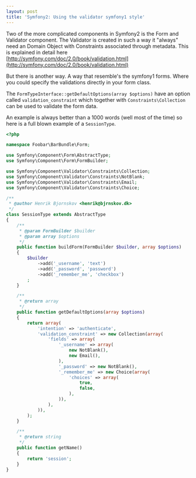 ```yaml
---
layout: post
title: 'Symfony2: Using the validator symfony1 style'
---
```


Two of the more complicated components in Symfony2 is the Form and Validator component. The Validator is created in such a way it "always" need an Domain Object with Constraints associated through metadata. This is explained in detail here [http://symfony.com/doc/2.0/book/validation.html](http://symfony.com/doc/2.0/book/validation.html)

But there is another way. A way that resemble's the symfony1 forms. Where you could specify the validations directly in your form class.

The `FormTypeInterface::getDefaultOptions(array $options)` have an option called `validation_constraint` which together with `Constraints\Collection` can be used to validate the form data.

An example is always better than a 1000 words (well most of the time) so here is a full blown example of a `SessionType`.

``` php
<?php

namespace Foobar\BarBundle\Form;

use Symfony\Component\Form\AbstractType;
use Symfony\Component\Form\FormBuilder;

use Symfony\Component\Validator\Constraints\Collection;
use Symfony\Component\Validator\Constraints\NotBlank;
use Symfony\Component\Validator\Constraints\Email;
use Symfony\Component\Validator\Constraints\Choice;

/**
 * @author Henrik Bjornskov <henrik@bjrnskov.dk>
 */
class SessionType extends AbstractType
{
    /**
     * @param FormBuilder $builder
     * @param array $options
     */
    public function buildForm(FormBuilder $builder, array $options)
    {
        $builder
            ->add('_username', 'text')
            ->add('_password', 'password')
            ->add('_remember_me', 'checkbox')
        ;
    }

    /**
     * @return array
     */
    public function getDefaultOptions(array $options)
    {
        return array(
            'intention' => 'authenticate',
            'validation_constraint' => new Collection(array(
                'fields' => array(
                    '_username' => array(
                        new NotBlank(),
                        new Email(),
                    ),
                    '_password' => new NotBlank(),
                    '_remember_me' => new Choice(array(
                        'choices' => array(
                            true,
                            false,
                        ),
                    )),
                ),
            )),
        );
    }

    /**
     * @return string
     */
    public function getName()
    {
        return 'session';
    }
}
```
